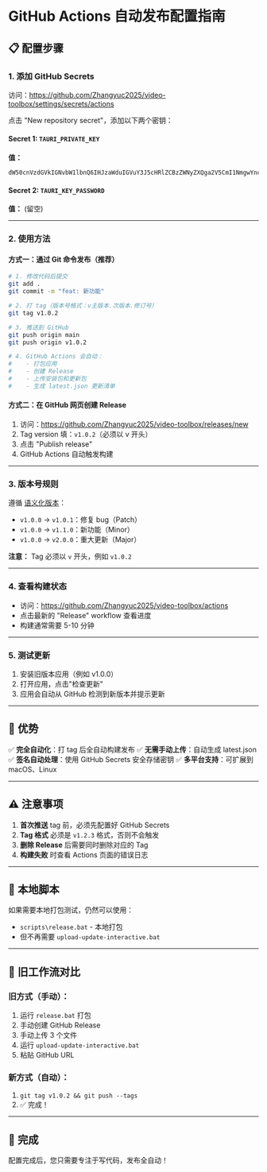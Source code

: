 # GitHub Actions 自动发布配置指南

## 📋 配置步骤

### 1. 添加 GitHub Secrets

访问：https://github.com/Zhangyuc2025/video-toolbox/settings/secrets/actions

点击 "New repository secret"，添加以下两个密钥：

#### Secret 1: `TAURI_PRIVATE_KEY`
**值：**
```
dW50cnVzdGVkIGNvbW1lbnQ6IHJzaWduIGVuY3J5cHRlZCBzZWNyZXQga2V5CmI1NmgwYnc5c2NrQUFBQUFCQUFBQUFBQUFBQUFBQUFBQUFBQVJkd1lweGFPbFlRMEJOaDhBQUFBUUJBQUFBQUFBQUFBRVVWYmhSY3dmR1FjWDBwelVvZlZjZ3BkTWgwd3hqRFNNemlzY1JEOEtyVDVtS3VQN2NycVNtbUFqZlpmVmRvYko3N053ZzhtVzQrdXAvMTZSWnJ0ak8wU09hUEovWDg9Cg==
```

#### Secret 2: `TAURI_KEY_PASSWORD`
**值：** (留空)

---

### 2. 使用方法

#### 方式一：通过 Git 命令发布（推荐）

```bash
# 1. 修改代码后提交
git add .
git commit -m "feat: 新功能"

# 2. 打 tag（版本号格式：v主版本.次版本.修订号）
git tag v1.0.2

# 3. 推送到 GitHub
git push origin main
git push origin v1.0.2

# 4. GitHub Actions 会自动：
#    - 打包应用
#    - 创建 Release
#    - 上传安装包和更新包
#    - 生成 latest.json 更新清单
```

#### 方式二：在 GitHub 网页创建 Release

1. 访问：https://github.com/Zhangyuc2025/video-toolbox/releases/new
2. Tag version 填：`v1.0.2`（必须以 v 开头）
3. 点击 "Publish release"
4. GitHub Actions 自动触发构建

---

### 3. 版本号规则

遵循 [语义化版本](https://semver.org/lang/zh-CN/)：

- `v1.0.0` → `v1.0.1`：修复 bug（Patch）
- `v1.0.0` → `v1.1.0`：新功能（Minor）
- `v1.0.0` → `v2.0.0`：重大更新（Major）

**注意：** Tag 必须以 `v` 开头，例如 `v1.0.2`

---

### 4. 查看构建状态

- 访问：https://github.com/Zhangyuc2025/video-toolbox/actions
- 点击最新的 "Release" workflow 查看进度
- 构建通常需要 5-10 分钟

---

### 5. 测试更新

1. 安装旧版本应用（例如 v1.0.0）
2. 打开应用，点击"检查更新"
3. 应用会自动从 GitHub 检测到新版本并提示更新

---

## 🎯 优势

✅ **完全自动化**：打 tag 后全自动构建发布
✅ **无需手动上传**：自动生成 latest.json
✅ **签名自动处理**：使用 GitHub Secrets 安全存储密钥
✅ **多平台支持**：可扩展到 macOS、Linux

---

## ⚠️ 注意事项

1. **首次推送** tag 前，必须先配置好 GitHub Secrets
2. **Tag 格式** 必须是 `v1.2.3` 格式，否则不会触发
3. **删除 Release** 后需要同时删除对应的 Tag
4. **构建失败** 时查看 Actions 页面的错误日志

---

## 🔧 本地脚本

如果需要本地打包测试，仍然可以使用：
- `scripts\release.bat` - 本地打包
- 但不再需要 `upload-update-interactive.bat`

---

## 📝 旧工作流对比

### 旧方式（手动）：
1. 运行 `release.bat` 打包
2. 手动创建 GitHub Release
3. 手动上传 3 个文件
4. 运行 `upload-update-interactive.bat`
5. 粘贴 GitHub URL

### 新方式（自动）：
1. `git tag v1.0.2 && git push --tags`
2. ✅ 完成！

---

## 🎉 完成

配置完成后，您只需要专注于写代码，发布全自动！
